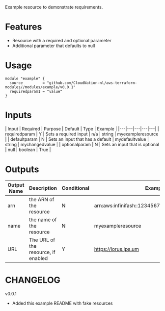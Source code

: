 Example resource to demonstrate requirements. 

# Features

- Resource with a required and optional parameter
- Additional parameter that defaults to null

# Usage

```
module "example" {
  source         = "github.com/CloudNation-nl/aws-terraform-modules//modules/example/v0.0.1"
  requiredparam1 = "value"
}
```

# Inputs



| Input  | Required  | Purpose  | Default  | Type | Example  |
|---|---|---|---|---|
| requiredparam  | Y  | Sets a required input  | n/a  | string | myexampleresource  |
| defaultparam  | N  | Sets an input that has a default  | mydefaultvalue  | string | mychangedvalue |
| optionalparam  | N  | Sets an input that is optional  | null  | boolean | True  |

# Outputs
| Output Name | Description   | Conditional  | Example |
|---|---|---|---|
| arn  | the ARN of the resource   | N  | arn:aws:infinifash::123456789012:dash/myexample |
| name  | the name of the resource  | N  | myexampleresource |
| URL  | The URL of the resource, if enabled  | Y  | https://lorus.ips.um |

# CHANGELOG

v0.0.1
- Added this example README with fake resources